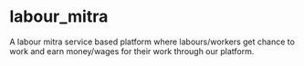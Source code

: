 # labour_mitra
A labour mitra service based platform where labours/workers get chance to work and earn money/wages for their work through our platform. 
